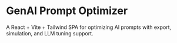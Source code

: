 # GenAI Prompt Optimizer

A React + Vite + Tailwind SPA for optimizing AI prompts with export, simulation, and LLM tuning support.